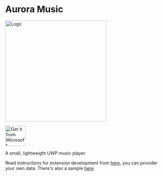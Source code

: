 # Aurora Music


<img height="320" src="https://i.loli.net/2017/12/30/5a479416604d9.png" alt="Logo" />


<a href="https://www.microsoft.com/store/apps/9NBLGGH6JVDT?ocid=badge"><img height="64" src="https://assets.windowsphone.com/85864462-9c82-451e-9355-a3d5f874397a/English_get-it-from-MS_InvariantCulture_Default.png" alt="Get it from Microsoft" /></a>


A small, lightweight UWP music player.


Read instructions for extension development from [here](./Documentation), you can provider your own data. There's also a sample [here](./Samples/ExtensionSample)

